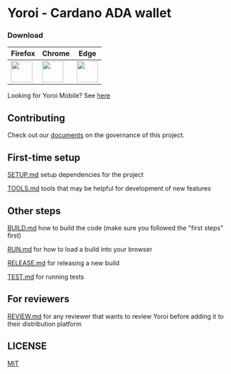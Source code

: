 # Yoroi - Cardano ADA wallet

### Download

| Firefox | Chrome | Edge |
|---|----|----|
| [<img src="https://pbs.twimg.com/profile_images/1138489258207899648/9_KBUEn7_400x400.jpg" width="48">](https://addons.mozilla.org/en-US/firefox/addon/yoroi/) | [<img src="https://pbs.twimg.com/profile_images/1037025533182193664/aCWlGSZF_400x400.jpg" width="48">](https://chrome.google.com/webstore/detail/yoroi/ffnbelfdoeiohenkjibnmadjiehjhajb) | [<img src="https://pbs.twimg.com/profile_images/1268167986868715520/fmkeLQmn_400x400.jpg" width="48">](https://microsoftedge.microsoft.com/addons/detail/yoroi/akoiaibnepcedcplijmiamnaigbepmcb) |

Looking for Yoroi Mobile? See [here](https://github.com/Emurgo/yoroi-mobile)

## Contributing

Check out our [documents](docs/specs/meta) on the governance of this project.

## First-time setup

[SETUP.md](docs/SETUP.md) setup dependencies for the project

[TOOLS.md](docs/TOOLS.md) tools that may be helpful for development of new features

## Other steps

[BUILD.md](docs/BUILD.md) how to build the code (make sure you followed the "first steps" first)

[RUN.md](docs/RUN.md) for how to load a build into your browser

[RELEASE.md](docs/RELEASE.md) for releasing a new build

[TEST.md](docs/TEST.md) for running tests

## For reviewers

[REVIEW.md](docs/REVIEW.md) for any reviewer that wants to review Yoroi before adding it to their distribution platform

## LICENSE

[MIT](LICENSE)
